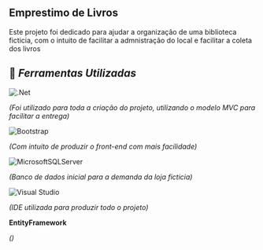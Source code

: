 ## Emprestimo de Livros

Este projeto foi dedicado para ajudar a organização de uma biblioteca ficticia, com o intuito de facilitar a admnistração do local e facilitar a coleta dos livros

🌌 *Ferramentas Utilizadas*
-


 ![.Net](https://img.shields.io/badge/.NET-5C2D91?style=for-the-badge&logo=.net&logoColor=white)
 
  *(Foi utilizado para toda a criação do projeto, utilizando o modelo MVC para facilitar a entrega)*
  
 ![Bootstrap](https://img.shields.io/badge/bootstrap-%238511FA.svg?style=for-the-badge&logo=bootstrap&logoColor=white)

*(Com intuito de produzir o front-end com mais facilidade)*

![MicrosoftSQLServer](https://img.shields.io/badge/Microsoft%20SQL%20Server-CC2927?style=for-the-badge&logo=microsoft%20sql%20server&logoColor=white)

*(Banco de dados inicial para a demanda da loja ficticia)*

![Visual Studio](https://img.shields.io/badge/Visual%20Studio-5C2D91.svg?style=for-the-badge&logo=visual-studio&logoColor=white)

*(IDE utilizada para produzir todo o projeto)*

**EntityFramework**

*()*
